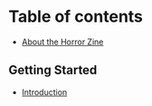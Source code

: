 # Table of contents

* [About the Horror Zine](_pages/about-the-horror-zine.md)
## Getting Started
* [Introduction](GettingStarted/introduction.md)
  

